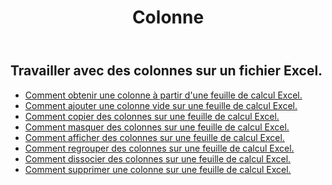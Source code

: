 ﻿---
title: Colonne
second_title: Aspose.Cells Cloud Documen
type: docs
url: /fr/columns/
aliases: [/working-with-columns/]
keywords: REST API, columns, spreadsheets, exce
description: "Cells.Cloud API pour Excel fonctionne : afficher les colonnes d'une feuille de calcul Excel"
weight: 100
---
## Travailler avec des colonnes sur un fichier Excel.

- [Comment obtenir une colonne à partir d'une feuille de calcul Excel.](/cells/fr/columns/get/)
- [Comment ajouter une colonne vide sur une feuille de calcul Excel.](/cells/fr/columns/add/)
- [Comment copier des colonnes sur une feuille de calcul Excel.](/cells/fr/columns/copy/)
- [Comment masquer des colonnes sur une feuille de calcul Excel.](/cells/fr/columns/hide/)
- [Comment afficher des colonnes sur une feuille de calcul Excel.](/cells/fr/columns/unhide/)
- [Comment regrouper des colonnes sur une feuille de calcul Excel.](/cells/fr/columns/group/)
- [Comment dissocier des colonnes sur une feuille de calcul Excel.](/cells/fr/columns/ungroup/)
- [Comment supprimer une colonne sur une feuille de calcul Excel.](/cells/fr/columns/delete/)


